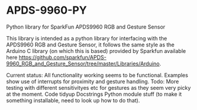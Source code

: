 # APDS-9960-PY
Python library for SparkFun APDS9960 RGB and Gesture Sensor

This library is intended as a python library for interfacing with the APDS9960 RGB and Gesture Sensor, it follows the same style as the Arduino C library (on which this is based) provided by Sparkfun available here https://github.com/sparkfun/APDS-9960_RGB_and_Gesture_Sensor/tree/master/Libraries/Arduino.

Current status:
All functionality working seems to be functional.
Examples show use of interrupts for proximity and gesture handling.
Todo:
More testing with different sensitivityes etc for gestures as they seem very picky at the moment.
Code tidyup
Docstrings
Python module stuff (to make it something installable, need to look up how to do that).
